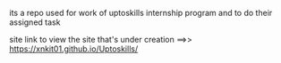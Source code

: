 its a repo used for work of uptoskills internship program and to do their assigned task

site link to view the site that's under creation ==>> https://xnkit01.github.io/Uptoskills/
